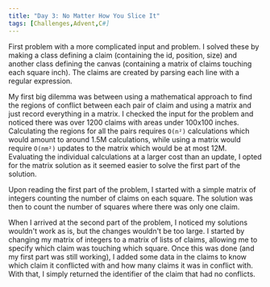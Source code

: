 ```yaml
---
title: "Day 3: No Matter How You Slice It"
tags: [Challenges,Advent,C#]
---
```

First problem with a more complicated input and problem. I solved these by making a class defining a claim (containing the id, position, size) and another class defining the canvas (containing a matrix of claims touching each square inch). The claims are created by parsing each line with a regular expression.

My first big dilemma was between using a mathematical approach to find the regions of conflict between each pair of claim and using a matrix and just record everything in a matrix. I checked the input for the problem and noticed there was over 1200 claims with areas under 100x100 inches. Calculating the regions for all the pairs requires ```O(n²)``` calculations which would amount to around 1.5M calculations, while using a matrix would require ```O(nm²)``` updates to the matrix which would be at most 12M. Evaluating the individual calculations at a larger cost than an update, I opted for the matrix solution as it seemed easier to solve the first part of the solution.

Upon reading the first part of the problem, I started with a simple matrix of integers counting the number of claims on each square. The solution was then to count the number of squares where there was only one claim.

When I arrived at the second part of the problem, I noticed my solutions wouldn't work as is, but the changes wouldn't be too large. I started by changing my matrix of integers to a matrix of lists of claims, allowing me to specify which claim was touching which square. Once this was done (and my first part was still working), I added some data in the claims to know which claim it conflicted with and how many claims it was in conflict with. With that, I simply returned the identifier of the claim that had no conflicts.
